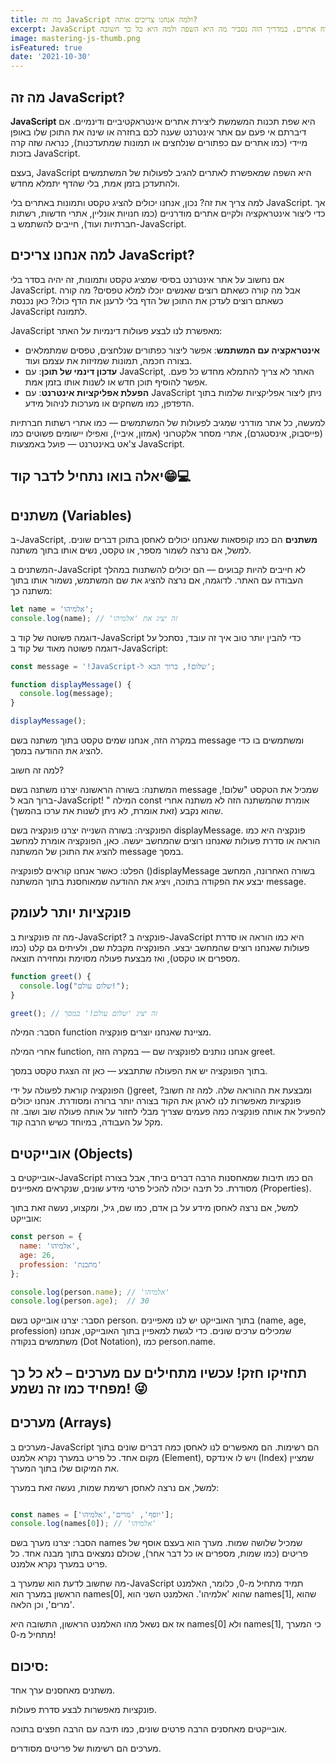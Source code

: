 ```yaml
---
title: מה זה JavaScript ולמה אנחנו צריכים אותה?
excerpt: JavaScript היא אחת השפות החשובות ביותר לפיתוח אתרים. במדריך הזה נסביר מה היא השפה ולמה היא כל כך חשובה.
image: mastering-js-thumb.png
isFeatured: true
date: '2021-10-30'
---
```


## מה זה JavaScript?

**JavaScript** היא שפת תכנות המשמשת ליצירת אתרים אינטראקטיביים ודינמיים. אם דיברתם אי פעם עם אתר אינטרנט שענה לכם בחזרה או שינה את התוכן שלו באופן מיידי (כמו אתרים עם כפתורים שנלחצים או תמונות שמתעדכנות), כנראה שזה קרה בזכות JavaScript.

בעצם, JavaScript היא השפה שמאפשרת לאתרים להגיב לפעולות של המשתמשים ולהתעדכן בזמן אמת, בלי שהדף יתמלא מחדש.

למה צריך את זה? נכון, אנחנו יכולים להציג טקסט ותמונות באתרים בלי JavaScript. אך כדי ליצור אינטראקציה ולקיים אתרים מודרניים (כמו חנויות אונליין, אתרי חדשות, רשתות חברתיות ועוד), חייבים להשתמש ב-JavaScript.

## למה אנחנו צריכים JavaScript?

אם נחשוב על אתר אינטרנט בסיסי שמציג טקסט ותמונות, זה יהיה בסדר בלי JavaScript. אבל מה קורה כשאתם רוצים שאנשים יוכלו למלא טפסים? מה קורה כשאתם רוצים לעדכן את התוכן של הדף בלי לרענן את הדף כולו? כאן נכנסת JavaScript לתמונה.

JavaScript מאפשרת לנו לבצע פעולות דינמיות על האתר:

- **אינטראקציה עם המשתמש**: אפשר ליצור כפתורים שנלחצים, טפסים שמתמלאים בצורה חכמה, תמונות שמזיזות את עצמם ועוד.
- **עדכון דינמי של תוכן**: עם JavaScript, האתר לא צריך להתמלא מחדש כל פעם. אפשר להוסיף תוכן חדש או לשנות אותו בזמן אמת.
- **הפעלת אפליקציות אינטרנט**: עם JavaScript ניתן ליצור אפליקציות שלמות בתוך הדפדפן, כמו משחקים או מערכות לניהול מידע.

למעשה, כל אתר מודרני שמגיב לפעולות של המשתמשים — כמו אתרי רשתות חברתיות (פייסבוק, אינסטגרם), אתרי מסחר אלקטרוני (אמזון, איביי), ואפילו יישומים פשוטים כמו צ'אט באינטרנט — פועל באמצעות JavaScript.

## יאלה בואו נתחיל לדבר קוד😁💻

## משתנים (Variables)

ב-JavaScript, **משתנים** הם כמו קופסאות שאנחנו יכולים לאחסן בתוכן דברים שונים. למשל, אם נרצה לשמור מספר, או טקסט, נשים אותו בתוך משתנה.

המשתנים ב-JavaScript לא חייבים להיות קבועים — הם יכולים להשתנות במהלך העבודה עם האתר. לדוגמה, אם נרצה להציג את שם המשתמש, נשמור אותו בתוך משתנה כך:

```js
let name = 'אלמיהו';
console.log(name); // 'זה יציג את 'אלמיהו
```
דוגמה פשוטה של קוד ב-JavaScript
כדי להבין יותר טוב איך זה עובד, נסתכל על דוגמה פשוטה מאוד של קוד ב-JavaScript:

```js
const message = '!JavaScript-שלום!, ברוך הבא ל';

function displayMessage() {
  console.log(message);
}

displayMessage();

```
במקרה הזה, אנחנו שמים טקסט בתוך משתנה בשם message ומשתמשים בו כדי להציג את ההודעה במסך.

למה זה חשוב?

המשתנה: בשורה הראשונה יצרנו משתנה בשם message שמכיל את הטקסט "שלום!, ברוך הבא ל-JavaScript!  " המילה const אומרת שהמשתנה הזה לא משתנה אחרי שהוא נקבע (זאת אומרת, לא ניתן לשנות את ערכו בהמשך).

הפונקציה: בשורה השנייה יצרנו פונקציה בשם displayMessage. פונקציה היא כמו הוראה או סדרת פעולות שאנחנו רוצים שהמחשב יעשה. כאן, הפונקציה אומרת למחשב להציג את התוכן של המשתנה message במסך.

הפלט: כאשר אנחנו קוראים לפונקציה ()displayMessage בשורה האחרונה, המחשב יבצע את הפקודה בתוכה, ויציג את ההודעה שמאוחסנת בתוך המשתנה message.

## פונקציות יותר לעומק

מה זה פונקציות ב-JavaScript?
פונקציה ב-JavaScript היא כמו הוראה או סדרת פעולות שאנחנו רוצים שהמחשב יבצע. הפונקציה מקבלת שם, ולעיתים גם קלט (כמו מספרים או טקסט), ואז מבצעת פעולה מסוימת ומחזירה תוצאה.

```js
function greet() {
  console.log("שלום עולם!");
}

greet(); // זה יציג 'שלום עולם!' במסך

```

הסבר:
המילה function מציינת שאנחנו יוצרים פונקציה.

אחרי המילה function, אנחנו נותנים לפונקציה שם — במקרה הזה greet.

בתוך הפונקציה יש את הפעולה שתתבצע — כאן זה הצגת טקסט במסך.

הפונקציה קוראת לפעולה על ידי ()greet, ומבצעת את ההוראה שלה.
למה זה חשוב?
פונקציות מאפשרות לנו לארגן את הקוד בצורה יותר ברורה ומסודרת. אנחנו יכולים להפעיל את אותה פונקציה כמה פעמים שצריך מבלי לחזור על אותה פעולה שוב ושוב. זה מקל על העבודה, במיוחד כשיש הרבה קוד.

## אובייקטים (Objects)

אובייקטים ב-JavaScript הם כמו תיבות שמאחסנות הרבה דברים ביחד, אבל בצורה מסודרת. כל תיבה יכולה להכיל פרטי מידע שונים, שנקראים מאפיינים (Properties).

למשל, אם נרצה לאחסן מידע על בן אדם, כמו שם, גיל, ומקצוע, נעשה זאת בתוך אובייקט:


```js
const person = {
  name: 'אלמיהו',
  age: 26,
  profession: 'מתכנת'
};

console.log(person.name); // 'אלמיהו'
console.log(person.age);  // 30

```

הסבר:
יצרנו אובייקט בשם person.
בתוך האובייקט יש לנו מאפיינים (name, age, profession) שמכילים ערכים שונים.
כדי לגשת למאפיין בתוך האובייקט, אנחנו משתמשים בנקודה (Dot Notation), כמו person.name.

## תחזיקו חזק! עכשיו מתחילים עם מערכים – לא כל כך מפחיד כמו זה נשמע! 😜

## מערכים (Arrays)

מערכים ב-JavaScript הם רשימות. הם מאפשרים לנו לאחסן כמה דברים שונים בתוך מקום אחד. כל פריט במערך נקרא אלמנט (Element), ויש לו אינדקס (Index) שמציין את המיקום שלו בתוך המערך.

למשל, אם נרצה לאחסן רשימת שמות, נעשה זאת במערך:

```js 

const names = ['יוסף', 'מרים','אלמיהו'];
console.log(names[0]); // 'אלמיהו'

```

הסבר:
יצרנו מערך בשם names שמכיל שלושה שמות. מערך הוא בעצם אוסף של פריטים (כמו שמות, מספרים או כל דבר אחר), שכולם נמצאים בתוך מבנה אחד. כל פריט במערך נקרא אלמנט.

מה שחשוב לדעת הוא שמערך ב-JavaScript תמיד מתחיל מ-0, כלומר, האלמנט הראשון במערך הוא names[0], שהוא 'אלמיהו'. האלמנט השני הוא names[1], שהוא 'מרים', וכן הלאה.

אז אם נשאל מהו האלמנט הראשון, התשובה היא names[0] ולא names[1], כי המערך מתחיל מ-0!

## סיכום:
משתנים מאחסנים ערך אחד.

פונקציות מאפשרות לבצע סדרת פעולות.

אובייקטים מאחסנים הרבה פרטים שונים, כמו תיבה עם הרבה חפצים בתוכה.

מערכים הם רשימות של פריטים מסודרים.

